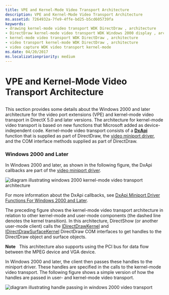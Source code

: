 ```yaml
---
title: VPE and Kernel-Mode Video Transport Architecture
description: VPE and Kernel-Mode Video Transport Architecture
ms.assetid: 7264932a-7fe9-4ffe-bd25-b5cd605739fa
keywords:
- drawing kernel-mode video transport WDK DirectDraw , architecture
- DirectDraw kernel-mode video transport WDK Windows 2000 display , architecture
- kernel-mode video transport WDK DirectDraw , architecture
- video transport kernel-mode WDK DirectDraw , architecture
- video capture WDK video transport kernel-mode
ms.date: 04/20/2017
ms.localizationpriority: medium
---
```


# VPE and Kernel-Mode Video Transport Architecture


## <span id="ddk_vpe_and_kernel_mode_video_transport_architecture_gg"></span><span id="DDK_VPE_AND_KERNEL_MODE_VIDEO_TRANSPORT_ARCHITECTURE_GG"></span>


This section provides some details about the Windows 2000 and later architecture for the video port extensions (VPE) and kernel-mode video transport in DirectX 5.0 and later versions. The architecture for kernel-mode video transport is based on new functions that Microsoft added as device-independent code. Kernel-mode video transport consists of a [**DxApi**](https://docs.microsoft.com/windows-hardware/drivers/ddi/dxapi/nf-dxapi-dxapi) function that is supplied as part of DirectDraw, the [video miniport driver](video-miniport-drivers-in-the-windows-2000-display-driver-model.md), and the COM interface methods supplied as part of DirectDraw.

### <span id="windows_2000_and_later"></span><span id="WINDOWS_2000_AND_LATER"></span>Windows 2000 and Later

In Windows 2000 and later, as shown in the following figure, the DxApi callbacks are part of the [video miniport driver](video-miniport-drivers-in-the-windows-2000-display-driver-model.md).

![diagram illustrating windows 2000 kernel-mode video transport architecture](images/ddfg011.png)

For more information about the DxApi callbacks, see [DxApi Miniport Driver Functions For Windows 2000 and Later](dxapi-miniport-driver-functions-for-windows-2000-and-later.md).

The preceding figure shows the kernel-mode video transport architecture in relation to other kernel-mode and user-mode components (the dashed line denotes the kernel transition). In this architecture, DirectShow (or another user-mode client) calls the [IDirectDrawKernel](https://docs.microsoft.com/windows-hardware/drivers/ddi/index) and [IDirectDrawSurfaceKernel](https://docs.microsoft.com/windows-hardware/drivers/ddi/index) DirectDraw COM interfaces to get handles to the DirectDraw object and surface objects.

**Note**   This architecture also supports using the PCI bus for data flow between the MPEG device and VGA device.

 

In Windows 2000 and later, the client then passes these handles to the miniport driver. These handles are specified in the calls to the kernel-mode video transport. The following figure shows a simple version of how the handles are passed in user- and kernel-mode video transport.

![diagram illustrating handle passing in windows 2000 video transport](images/ddfg012.png)

 

 





